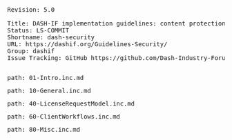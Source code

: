 <pre class="metadata">
Revision: 5.0

Title: DASH-IF implementation guidelines: content protection and security
Status: LS-COMMIT
Shortname: dash-security
URL: https://dashif.org/Guidelines-Security/
Group: dashif
Issue Tracking: GitHub https://github.com/Dash-Industry-Forum/Guidelines-Security/issues

</pre>

<pre class=include>
path: 01-Intro.inc.md
</pre>
<pre class=include>
path: 10-General.inc.md
</pre>
<pre class=include>
path: 40-LicenseRequestModel.inc.md
</pre>
<pre class=include>
path: 60-ClientWorkflows.inc.md
</pre>
<pre class=include>
path: 80-Misc.inc.md
</pre>
